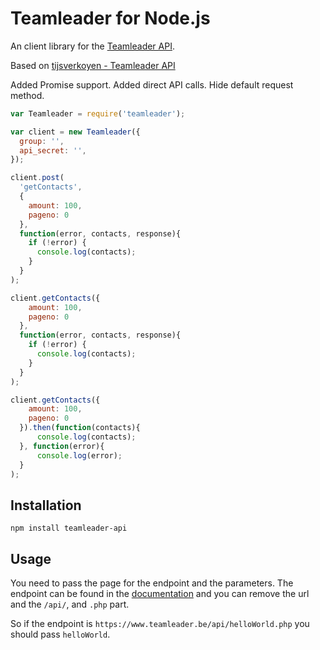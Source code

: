# Teamleader for Node.js

An client library for the [Teamleader API](http://apidocs.teamleader.be/).

Based on [tijsverkoyen - Teamleader API](https://github.com/tijsverkoyen/node-teamleader)

Added Promise support.
Added direct API calls.
Hide default request method.

```javascript
var Teamleader = require('teamleader');

var client = new Teamleader({
  group: '',
  api_secret: '',
});

client.post(
  'getContacts', 
  {
    amount: 100,
    pageno: 0
  },
  function(error, contacts, response){
    if (!error) {
      console.log(contacts);
    }
  }
);

client.getContacts({
    amount: 100,
    pageno: 0
  },
  function(error, contacts, response){
    if (!error) {
      console.log(contacts);
    }
  }
);

client.getContacts({
    amount: 100,
    pageno: 0
  }).then(function(contacts){
      console.log(contacts);
  }, function(error){
      console.log(error);
  }
);
```

## Installation

`npm install teamleader-api`

## Usage

You need to pass the page for the endpoint and the parameters. The endpoint can be found in the [documentation](http://apidocs.teamleader.be/)
and you can remove the url and the `/api/`, and `.php` part.

So if the endpoint is `https://www.teamleader.be/api/helloWorld.php` you should pass `helloWorld`.
